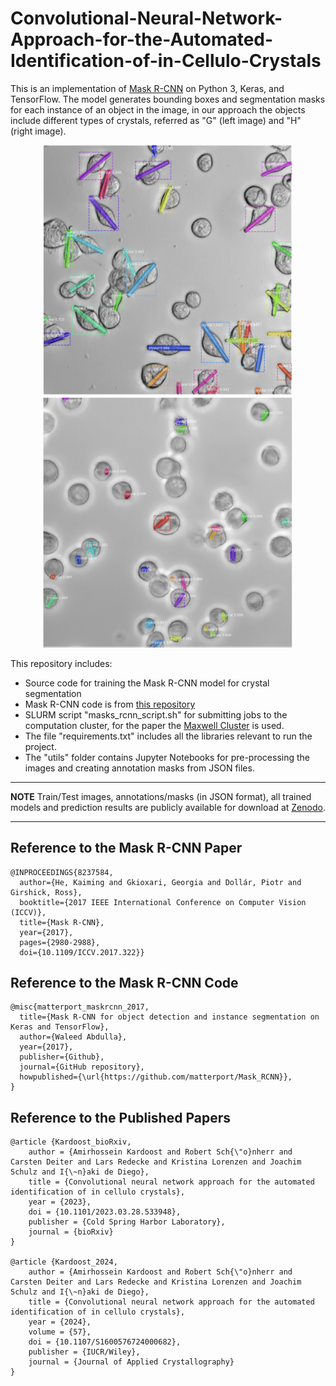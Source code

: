 # Convolutional-Neural-Network-Approach-for-the-Automated-Identification-of-in-Cellulo-Crystals

This is an implementation of [Mask R-CNN](https://arxiv.org/abs/1703.06870) on Python 3, Keras, and TensorFlow. The model generates bounding boxes and segmentation masks for each instance of an object in the image, in our approach the objects include different types of crystals, referred as "G" (left image) and "H" (right image).

<p align="center">
  <img src="assets/target-G.png" alt="Instance Segmentation Sample for Target G" width="400"/>
  <img src="assets/target-H.png" alt="Instance Segmentation Sample for Target H" width="400"/>
</p>

This repository includes:
* Source code for training the Mask R-CNN model for crystal segmentation
* Mask R-CNN code is from [this repository](https://github.com/matterport/Mask_RCNN)
* SLURM script "masks_rcnn_script.sh" for submitting jobs to the computation cluster, for the paper the [Maxwell Cluster](https://confluence.desy.de/display/MXW/) is used.
* The file "requirements.txt" includes all the libraries relevant to run the project.
* The "utils" folder contains Jupyter Notebooks for pre-processing the images and creating annotation masks from JSON files.

---
**NOTE**
Train/Test images, annotations/masks (in JSON format), all trained models and prediction results are publicly available for download at [Zenodo](https://doi.org/10.5281/zenodo.10475962).

--- 

## Reference to the Mask R-CNN Paper
````
@INPROCEEDINGS{8237584,
  author={He, Kaiming and Gkioxari, Georgia and Dollár, Piotr and Girshick, Ross},
  booktitle={2017 IEEE International Conference on Computer Vision (ICCV)}, 
  title={Mask R-CNN}, 
  year={2017},
  pages={2980-2988},
  doi={10.1109/ICCV.2017.322}}
````

## Reference to the Mask R-CNN Code
````
@misc{matterport_maskrcnn_2017,
  title={Mask R-CNN for object detection and instance segmentation on Keras and TensorFlow},
  author={Waleed Abdulla},
  year={2017},
  publisher={Github},
  journal={GitHub repository},
  howpublished={\url{https://github.com/matterport/Mask_RCNN}},
}
````

## Reference to the Published Papers
````
@article {Kardoost_bioRxiv,
	author = {Amirhossein Kardoost and Robert Sch{\"o}nherr and Carsten Deiter and Lars Redecke and Kristina Lorenzen and Joachim Schulz and I{\~n}aki de Diego},
	title = {Convolutional neural network approach for the automated identification of in cellulo crystals},
	year = {2023},
	doi = {10.1101/2023.03.28.533948},
	publisher = {Cold Spring Harbor Laboratory},
	journal = {bioRxiv}
}

@article {Kardoost_2024,
	author = {Amirhossein Kardoost and Robert Sch{\"o}nherr and Carsten Deiter and Lars Redecke and Kristina Lorenzen and Joachim Schulz and I{\~n}aki de Diego},
	title = {Convolutional neural network approach for the automated identification of in cellulo crystals},
	year = {2024},
	volume = {57},
	doi = {10.1107/S1600576724000682},
	publisher = {IUCR/Wiley},
	journal = {Journal of Applied Crystallography}
}
````
